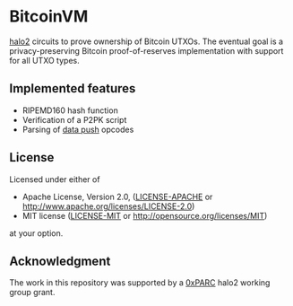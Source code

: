 # BitcoinVM

[halo2](https://github.com/zcash/halo2) circuits to prove ownership of Bitcoin UTXOs. The eventual goal is a privacy-preserving Bitcoin proof-of-reserves implementation with support for all UTXO types.


## Implemented features

- RIPEMD160 hash function
- Verification of a P2PK script
- Parsing of [data push](https://en.bitcoin.it/wiki/Script#Constants) opcodes 

## License
Licensed under either of

 * Apache License, Version 2.0, ([LICENSE-APACHE](LICENSE-APACHE) or
   http://www.apache.org/licenses/LICENSE-2.0)
 * MIT license ([LICENSE-MIT](LICENSE-MIT) or http://opensource.org/licenses/MIT)

at your option.

## Acknowledgment

The work in this repository was supported by a [0xPARC](https://0xparc.org/about) halo2 working group grant.